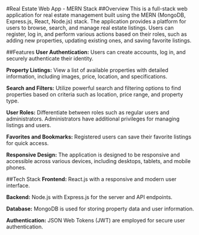 #Real Estate Web App - MERN Stack
##Overview
This is a full-stack web application for real estate management built using the MERN (MongoDB, Express.js, React, Node.js) stack. The application provides a platform for users to browse, search, and manage real estate listings. Users can register, log in, and perform various actions based on their roles, such as adding new properties, updating existing ones, and saving favorite listings.

##Features
**User Authentication:** Users can create accounts, log in, and securely authenticate their identity.

**Property Listings:** View a list of available properties with detailed information, including images, price, location, and specifications.

**Search and Filters:** Utilize powerful search and filtering options to find properties based on criteria such as location, price range, and property type.

**User Roles:** Differentiate between roles such as regular users and administrators. Administrators have additional privileges for managing listings and users.

**Favorites and Bookmarks:** Registered users can save their favorite listings for quick access.

**Responsive Design:** The application is designed to be responsive and accessible across various devices, including desktops, tablets, and mobile phones.

##Tech Stack
**Frontend:** React.js with a responsive and modern user interface.

**Backend:** Node.js with Express.js for the server and API endpoints.

**Database:** MongoDB is used for storing property data and user information.

**Authentication:** JSON Web Tokens (JWT) are employed for secure user authentication.
